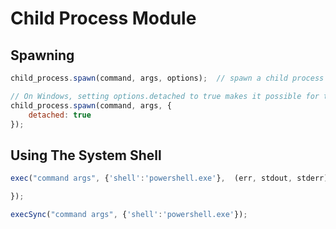 # Child Process Module

## Spawning

```js
child_process.spawn(command, args, options);  // spawn a child process

// On Windows, setting options.detached to true makes it possible for the child process to continue running after the parent exits
child_process.spawn(command, args, {
    detached: true
});
```

## Using The System Shell

```js
exec("command args", {'shell':'powershell.exe'},  (err, stdout, stderr) => {

});

execSync("command args", {'shell':'powershell.exe'});
```
